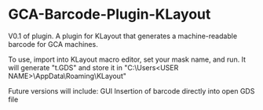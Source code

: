 # GCA-Barcode-Plugin-KLayout
V0.1 of plugin.
A plugin for KLayout that generates a machine-readable barcode for GCA machines.

To use, import into KLayout macro editor, set your mask name, and run.  It will generate "t.GDS" and store it in "C:\Users\<USER NAME>\AppData\Roaming\KLayout\"

Future versions will include:
  GUI
  Insertion of barcode directly into open GDS file
